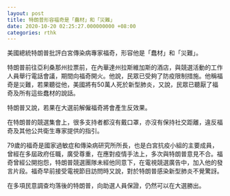 ```yaml
---
layout: post
title: 特朗普形容福奇是「蠢材」和「災難」
date: 2020-10-20 02:25:27.000000000 +08:00
categories: rthk
---
```


美國總統特朗普批評白宮傳染病專家福奇，形容他是「蠢材」和「災難」。

特朗普前往亞利桑那州拉票前，在內華達州拉斯維加斯的酒店，與競選活動的工作人員舉行電話會議，期間向福奇開火。他說，民眾已受夠了防疫限制措施。他稱福奇是災難，若果聽從他，美國將有50萬人死於新型肺炎，又說，民眾已聽厭了福奇及所有這些蠢材的說話。

特朗普又說，若果在大選前解僱福奇將會產生反效果。

在特朗普的競選集會上，很多支持者都沒有戴口罩，亦沒有保持社交距離，違反福奇及其他公共衛生專家提供的指引。

79歲的福奇是國家過敏症和傳染病研究所所長，也是白宮抗疫小組的主要成員，曾經在多屆政府任職，廣受尊重，在應對疫情手法上，多次與特朗普意見不合。福奇曾經公開抱怨，特朗普競選團隊未經他同意下，在電視競選廣告中，加入他的發言片段。福奇早前接受電視節目訪問時又說，對於特朗普感染新型肺炎不覺驚訝。

在多項民意調查均落後的特朗普，向助選人員保證，仍然可以在大選勝出。
